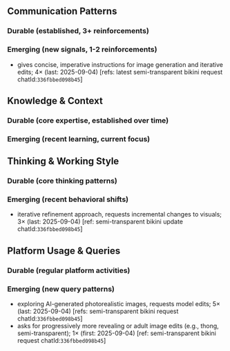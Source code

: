 ## Communication Patterns
### Durable (established, 3+ reinforcements)

### Emerging (new signals, 1-2 reinforcements)
- gives concise, imperative instructions for image generation and iterative edits; 4× (last: 2025-09-04) [refs: latest semi-transparent bikini request chatId:`336fbbed098b45`]

## Knowledge & Context
### Durable (core expertise, established over time)

### Emerging (recent learning, current focus)

## Thinking & Working Style
### Durable (core thinking patterns)

### Emerging (recent behavioral shifts)
- iterative refinement approach, requests incremental changes to visuals; 3× (last: 2025-09-04) [ref: semi-transparent bikini update chatId:`336fbbed098b45`]

## Platform Usage & Queries
### Durable (regular platform activities)

### Emerging (new query patterns)
- exploring AI-generated photorealistic images, requests model edits; 5× (last: 2025-09-04) [refs: semi-transparent bikini request chatId:`336fbbed098b45`]
- asks for progressively more revealing or adult image edits (e.g., thong, semi-transparent); 1× (first: 2025-09-04) [ref: semi-transparent bikini request chatId:`336fbbed098b45`]